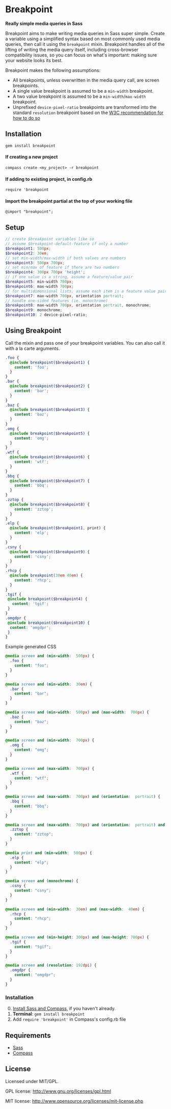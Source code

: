 # Breakpoint #

**Really simple media queries in Sass**

Breakpoint aims to make writing media queries in Sass super simple. Create a variable using a simplified syntax based on most commonly used media queries, then call it using the `breakpoint` mixin.  Breakpoint handles all of the lifting of writing the media query itself, including cross-browser compatibility issues, so you can focus on what's important: making sure your website looks its best.

Breakpoint makes the following assumptions:

* All breakpoints, unless overwritten in the media query call, are screen breakpoints.
* A single value breakpoint is assumed to be a `min-width` breakpoint.
* A two value breakpoint is assumed to be a `min-width`/`max-width` breakpoint.
* Unprefixed `device-pixel-ratio` breakpoints are transformed into the standard `resolution` breakpoint based on the [W3C recommendation for how to do so](http://www.w3.org/blog/CSS/2012/06/14/unprefix-webkit-device-pixel-ratio/)


## Installation
`gem install breakpoint`

#### If creating a new project
`compass create <my_project> -r breakpoint`

#### If adding to existing project, in config.rb
`require 'breakpoint`

#### Import the breakpoint partial at the top of your working file
`@import "breakpoint";`


## Setup

```scss
// create $breakpoint variables like so
// assume $breakpoint-default-feature if only a number
$breakpoint1: 500px;
$breakpoint2: 30em;
// set min-width/max-width if both values are numbers
$breakpoint3: 500px 700px;
// set min/max of feature if there are two numbers
$breakpoint4: 300px 700px 'height';
// if one value is a string, assume a feature/value pair
$breakpoint5: min-width 700px;
$breakpoint6: max-width 700px;
// for multidimensional lists, assume each item is a feature value pair
$breakpoint7: max-width 700px, orientation portrait;
// handle one-sided features (ie. monochrome)
$breakpoint8: max-width 700px, orientation portrait, monochrome;
$breakpoint9: monochrome;
$breakpoint10: 2 device-pixel-ratio;
```


## Using Breakpoint

Call the mixin and pass one of your breakpoint variables. You can also call it with a la carte arguments.

```scss
.foo {
  @include breakpoint($breakpoint1) {
    content: 'foo';
  }
}
.bar {
  @include breakpoint($breakpoint2) {
    content: 'bar';
  }
}
.baz {
  @include breakpoint($breakpoint3) {
    content: 'baz';
  }
}
.omg {
  @include breakpoint($breakpoint5) {
    content: 'omg';
  }
}
.wtf {
  @include breakpoint($breakpoint6) {
    content: 'wtf';
  }
}
.bbq {
  @include breakpoint($breakpoint7) {
    content: 'bbq';
  }
}
.zztop {
  @include breakpoint($breakpoint8) {
    content: 'zztop';
  }
}
.elp {
  @include breakpoint($breakpoint1, print) {
    content: 'elp';
  }
}
.csny {
  @include breakpoint($breakpoint9) {
    content: 'csny';
  }
}
.rhcp {
  @include breakpoint(30em 40em) {
    content: 'rhcp';
  }
}
.tgif {
 @include breakpoint($breakpoint4) {
   content: 'tgif';
 }
}
.omgdpr {
 @include breakpoint($breakpoint10) {
  content: 'omgdpr';
 }
}
```

Example generated CSS

```css
@media screen and (min-width:  500px) {
  .foo {
    content: "foo";
  }
}

@media screen and (min-width:  30em) {
  .bar {
    content: "bar";
  }
}

@media screen and (min-width:  500px) and (max-width:  700px) {
  .baz {
    content: "baz";
  }
}

@media screen and (min-width:  700px) {
  .omg {
    content: "omg";
  }
}

@media screen and (max-width:  700px) {
  .wtf {
    content: "wtf";
  }
}

@media screen and (max-width:  700px) and (orientation:  portrait) {
  .bbq {
    content: "bbq";
  }
}

@media screen and (max-width:  700px) and (orientation:  portrait) and (monochrome) {
  .zztop {
    content: "zztop";
  }
}

@media print and (min-width:  500px) {
  .elp {
    content: "elp";
  }
}

@media screen and (monochrome) {
  .csny {
    content: "csny";
  }
}

@media screen and (min-width:  30em) and (max-width:  40em) {
  .rhcp {
    content: "rhcp";
  }
}

@media screen and (min-height: 300px) and (max-height: 700px) {
  .tgif {
    content: "tgif";
  }
}

@media screen and (resolution: 192dpi) {
  .omgdpr {
    content: "omgdpr";
  }
}
```

### Installation

  0. [Install Sass and Compass](http://compass-style.org/install/), if you haven't already.
  1. **Terminal**: `gem install breakpoint`
  2. Add `require 'breakpoint'` in Compass's config.rb file




## Requirements

- [Sass](http://sass-lang.com/)
- [Compass](http://compass-style.org/)




## License

Licensed under MIT/GPL.

GPL license:
http://www.gnu.org/licenses/gpl.html

MIT license:
http://www.opensource.org/licenses/mit-license.php


